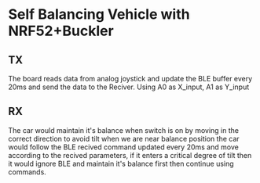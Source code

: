 Self Balancing Vehicle with NRF52+Buckler
=====
## TX
The board reads data from analog joystick and update the BLE buffer every 20ms and send the data to the Reciver.
Using A0 as X_input, A1 as Y_input

## RX
The car would maintain it's balance when switch is on by moving in the correct direction to avoid tilt when we are near balance position the car would follow the BLE recived command updated every 20ms and move according to the recived parameters, if it enters a critical degree of tilt then it would ignore BLE and maintain it's balance first then continue using commands.
